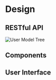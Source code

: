 # Design

## RESTful API

![User Model Tree](https://dl.dropboxusercontent.com/u/61518573/locus-diagrams/user-horizontal-tree.svg)

## Components

## User Interface
